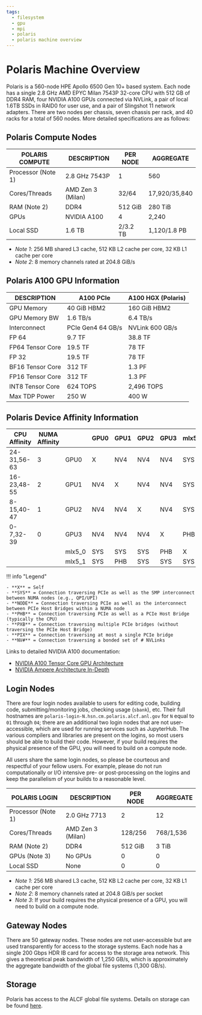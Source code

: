 ```yaml
---
tags:
  - filesystem
  - gpu
  - mpi
  - polaris
  - polaris machine overview
---
```


# Polaris Machine Overview
Polaris is a 560-node HPE Apollo 6500 Gen 10+ based system. Each node has a single 2.8 GHz AMD EPYC Milan 7543P 32-core CPU with 512 GB of DDR4 RAM, four NVIDIA A100 GPUs connected via NVLink, a pair of local 1.6TB SSDs in RAID0 for user use, and a pair of Slingshot 11 network adapters. There are two nodes per chassis, seven chassis per rack, and 40 racks for a total of 560 nodes. More detailed specifications are as follows:

## Polaris Compute Nodes
| POLARIS COMPUTE | DESCRIPTION | PER NODE | AGGREGATE |
|-----------------|-------------|----------|-----------|
| Processor (Note 1) | 2.8 GHz 7543P | 1 | 560 |
| Cores/Threads | AMD Zen 3 (Milan) | 32/64 | 17,920/35,840 |
| RAM (Note 2) | DDR4 | 512 GiB | 280 TiB |
| GPUs | NVIDIA A100 | 4 | 2,240 |
| Local SSD | 1.6 TB | 2/3.2 TB | 1,120/1.8 PB |

- _Note 1_: 256 MB shared L3 cache, 512 KB L2 cache per core, 32 KB L1 cache per core
- _Note 2_: 8 memory channels rated at 204.8 GiB/s

## Polaris A100 GPU Information
| DESCRIPTION | A100 PCIe | A100 HGX (Polaris) |
|-------------|-----------|--------------------|
| GPU Memory | 40 GiB HBM2 | 160 GiB HBM2 |
| GPU Memory BW | 1.6 TB/s | 6.4 TB/s |
| Interconnect | PCIe Gen4 64 GB/s | NVLink 600 GB/s |
| FP 64 | 9.7 TF | 38.8 TF |
| FP64 Tensor Core | 19.5 TF | 78 TF |
| FP 32 | 19.5 TF | 78 TF |
| BF16 Tensor Core | 312 TF | 1.3 PF |
| FP16 Tensor Core | 312 TF | 1.3 PF |
| INT8 Tensor Core | 624 TOPS | 2,496 TOPS |
| Max TDP Power | 250 W | 400 W |

## Polaris Device Affinity Information
| CPU Affinity | NUMA Affinity |        | GPU0 | GPU1 | GPU2 | GPU3 | mlx5_0 | mlx5_1 |
|--------------|---------------|--------|------|------|------|------|--------|--------|
| 24-31,56-63  | 3             | GPU0   | X    | NV4  | NV4  | NV4  | SYS    | SYS    |
| 16-23,48-55  | 2             | GPU1   | NV4  | X    | NV4  | NV4  | SYS    | PHB    |
| 8-15,40-47   | 1             | GPU2   | NV4  | NV4  | X    | NV4  | SYS    | SYS    |
| 0-7,32-39    | 0             | GPU3   | NV4  | NV4  | NV4  | X    | PHB    | SYS    |
|              |               | mlx5_0 | SYS  | SYS  | SYS  | PHB  | X      | SYS    |
|              |               | mlx5_1 | SYS  | PHB  | SYS  | SYS  | SYS    | X      |

!!! info "Legend"

    - **X** = Self
    - **SYS** = Connection traversing PCIe as well as the SMP interconnect between NUMA nodes (e.g., QPI/UPI)
    - **NODE** = Connection traversing PCIe as well as the interconnect between PCIe Host Bridges within a NUMA node
    - **PHB** = Connection traversing PCIe as well as a PCIe Host Bridge (typically the CPU)
    - **PXB** = Connection traversing multiple PCIe bridges (without traversing the PCIe Host Bridge)
    - **PIX** = Connection traversing at most a single PCIe bridge
    - **NV#** = Connection traversing a bonded set of # NVLinks

Links to detailed NVIDIA A100 documentation:

- [NVIDIA A100 Tensor Core GPU Architecture](https://images.nvidia.com/aem-dam/en-zz/Solutions/data-center/nvidia-ampere-architecture-whitepaper.pdf)
- [NVIDIA Ampere Architecture In-Depth](https://developer.nvidia.com/blog/nvidia-ampere-architecture-in-depth/)

## Login Nodes
There are four login nodes available to users for editing code, building code, submitting/monitoring jobs, checking usage (`sbank`), etc. Their full hostnames are `polaris-login-N.hsn.cm.polaris.alcf.anl.gov` for `N` equal to `01` through `04`; there are an additional two login nodes that are not user-accessible, which are used for running services such as JupyterHub. The various compilers and libraries are present on the logins, so most users should be able to build their code. However, if your build requires the physical presence of the GPU, you will need to build on a compute node.

All users share the same login nodes, so please be courteous and respectful of your fellow users. For example, please do not run computationally or I/O intensive pre- or post-processing on the logins and keep the parallelism of your builds to a reasonable level.

| POLARIS LOGIN | DESCRIPTION | PER NODE | AGGREGATE |
|---------------|-------------|----------|-----------|
| Processor (Note 1) | 2.0 GHz 7713 | 2 | 12 |
| Cores/Threads | AMD Zen 3 (Milan) | 128/256 | 768/1,536 |
| RAM (Note 2) | DDR4 | 512 GiB | 3 TiB |
| GPUs (Note 3) | No GPUs | 0 | 0 |
| Local SSD | None | 0 | 0 |

- _Note 1_: 256 MB shared L3 cache, 512 KB L2 cache per core, 32 KB L1 cache per core
- _Note 2_: 8 memory channels rated at 204.8 GiB/s per socket
- _Note 3_: If your build requires the physical presence of a GPU, you will need to build on a compute node.

## Gateway Nodes
There are 50 gateway nodes. These nodes are not user-accessible but are used transparently for access to the storage systems. Each node has a single 200 Gbps HDR IB card for access to the storage area network. This gives a theoretical peak bandwidth of 1,250 GB/s, which is approximately the aggregate bandwidth of the global file systems (1,300 GB/s).

## Storage

Polaris has access to the ALCF global file systems. Details on storage can be found [here](../data-management/filesystem-and-storage/index.md).

